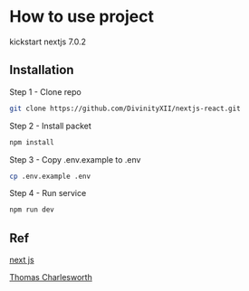 # How to use project

kickstart nextjs 7.0.2

## Installation

Step 1 - Clone repo

```bash
git clone https://github.com/DivinityXII/nextjs-react.git
```

Step 2 - Install packet

```bash
npm install
```

Step 3 - Copy .env.example to .env

```bash
cp .env.example .env
```

Step 4 - Run service 

```bash
npm run dev
```



## Ref
[next js](https://nextjs.org/docs)

[Thomas Charlesworth](https://medium.com/front-end-weekly/next-js-redux-integration-3ab1a9ca5e1d)
